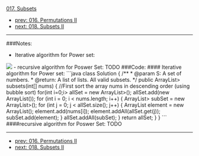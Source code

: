 [017. Subsets](http://www.lintcode.com/problem/subsets)

- [prev: 016. Permutations II](016-permutations-ii.md)
- [next: 018. Subsets II](018-subsets-ii.md)

---
###Notes:
- Iterative algorithm for Power set:
<img src="http://www.forkosh.com/mathtex.cgi? PS(A\cup \{e\})= PS(A) \cup \{e\cup A'| \forall A'\in PS(A)\}">
- recursive algorithm for Poswer Set:
TODO
###Code:
#### Iterative algorithm for Power set:
```java
class Solution {
    /**
     * @param S: A set of numbers.
     * @return: A list of lists. All valid subsets.
     */
    public ArrayList<ArrayList<Integer>> subsets(int[] nums) {
        //First sort the array nums in descending order (using bubble sort)
        for(int i=0;i<nums.length-1;i++){
            for(int j=0;j<nums.length-1-i;j++){
                if(nums[j]<nums[j+1]){
                    int temp=nums[j];
                    nums[j]=nums[j+1];
                    nums[j+1]=temp;
                }
            }
        }
        ArrayList<ArrayList<Integer>> allSet = new ArrayList<ArrayList<Integer>>();
        allSet.add(new ArrayList<Integer>());
        for (int i = 0; i < nums.length; i++) {
            ArrayList<ArrayList<Integer>> subSet = new ArrayList<ArrayList<Integer>>();
            for (int j = 0; j < allSet.size(); j++) {
                ArrayList<Integer> element = new ArrayList<Integer>();
                element.add(nums[i]);
                element.addAll(allSet.get(j));
                subSet.add(element);
            }
            allSet.addAll(subSet);
        }
        return allSet;
    }
}
```
####recursive algorithm for Poswer Set: TODO

---

- [prev: 016. Permutations II](016-permutations-ii.md)
- [next: 018. Subsets II](018-subsets-ii.md)
